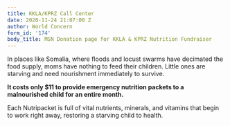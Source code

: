 ```yaml
---
title: KKLA/KPRZ Call Center
date: 2020-11-24 21:07:00 Z
author: World Concern
form_id: '174'
body_title: MSN Donation page for KKLA & KPRZ Nutrition Fundraiser
---
```


In places like Somalia, where floods and locust swarms have decimated the food supply, moms have nothing to feed their children. Little ones are starving and need nourishment immediately to survive.  

**It costs only $11 to provide emergency nutrition packets to a malnourished child for an entire month.**

Each Nutripacket is full of vital nutrients, minerals, and vitamins that begin to work right away, restoring a starving child to health.
